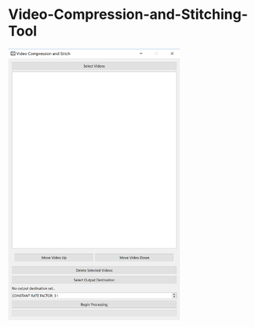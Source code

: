 # Video-Compression-and-Stitching-Tool

<img src="https://github.com/SamHL/Video-Compression-and-Stitching-Tool/blob/main/VideoCompressionandStitchingTool.PNG" width="350">
